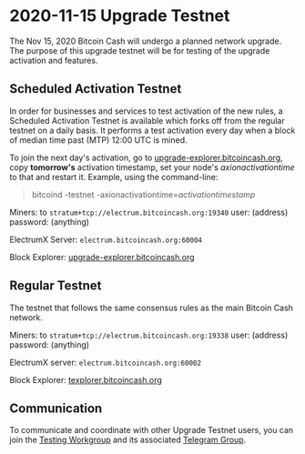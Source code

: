 2020-11-15 Upgrade Testnet
==========================

The Nov 15, 2020 Bitcoin Cash will undergo a planned network upgrade.
The purpose of this upgrade testnet will be for testing of the upgrade activation and features.

## Scheduled Activation Testnet

In order for businesses and services to test activation of the new rules, a Scheduled Activation
Testnet is available which forks off from the regular testnet on a daily basis. It performs a test
activation every day when a block of median time past (MTP) 12:00 UTC is mined.

To join the next day's activation, go to [upgrade-explorer.bitcoincash.org](https://upgrade-explorer.bitcoincash.org), copy **tomorrow's**
activation timestamp, set your node's <em>axionactivationtime</em> to that and restart it. Example,
using the command-line:

>bitcoind -testnet -axionactivationtime=<em>activationtimestamp</em>

Miners: to `stratum+tcp://electrum.bitcoincash.org:19340` user: (address) password: (anything)

ElectrumX Server: `electrum.bitcoincash.org:60004`

Block Explorer: [upgrade-explorer.bitcoincash.org](https://upgrade-explorer.bitcoincash.org)

## Regular Testnet

The testnet that follows the same consensus rules as the main Bitcoin Cash network.

Miners: to `stratum+tcp://electrum.bitcoincash.org:19338` user: (address) password: (anything)

ElectrumX server: `electrum.bitcoincash.org:60002`

Block Explorer: [texplorer.bitcoincash.org](https://texplorer.bitcoincash.org)

## Communication

To communicate and coordinate with other Upgrade Testnet users, you can join the [Testing Workgroup](workgroup.md) and its associated [Telegram Group](https://t.me/joinchat/DUeWWkYZbVMjvwMTRFlRhw).

